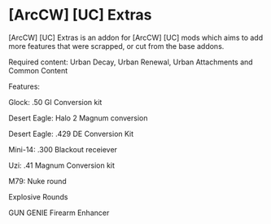 # [ArcCW] [UC] Extras
[ArcCW] [UC] Extras is an addon for [ArcCW] [UC] mods which aims to add more features that were scrapped, or cut from the base addons.

Required content: Urban Decay, Urban Renewal, Urban Attachments and Common Content

Features:

Glock: .50 GI Conversion kit

Desert Eagle: Halo 2 Magnum conversion

Desert Eagle: .429 DE Conversion Kit

Mini-14: .300 Blackout receiever

Uzi: .41 Magnum Conversion kit

M79: Nuke round

Explosive Rounds

GUN GENIE Firearm Enhancer
